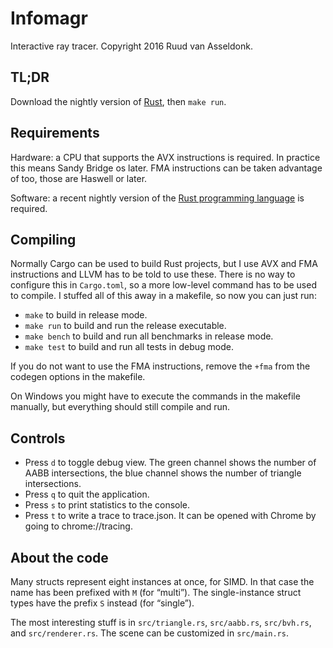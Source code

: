 Infomagr
========

Interactive ray tracer. Copyright 2016 Ruud van Asseldonk.

TL;DR
-----

Download the nightly version of [Rust](https://rust-lang.org), then `make run`.

Requirements
------------

Hardware: a CPU that supports the AVX instructions is required. In practice this
means Sandy Bridge os later. FMA instructions can be taken advantage of too,
those are Haswell or later.

Software: a recent nightly version of the
[Rust programming language](https://rust-lang.org) is required.

Compiling
---------

Normally Cargo can be used to build Rust projects, but I use AVX and FMA
instructions and LLVM has to be told to use these. There is no way to configure
this in `Cargo.toml`, so a more low-level command has to be used to compile. I
stuffed all of this away in a makefile, so now you can just run:

 * `make` to build in release mode.
 * `make run` to build and run the release executable.
 * `make bench` to build and run all benchmarks in release mode.
 * `make test` to build and run all tests in debug mode.

If you do not want to use the FMA instructions, remove the `+fma` from the
codegen options in the makefile.

On Windows you might have to execute the commands in the makefile manually, but
everything should still compile and run.

Controls
--------

 * Press `d` to toggle debug view.
   The green channel shows the number of AABB intersections,
   the blue channel shows the number of triangle intersections.
 * Press `q` to quit the application.
 * Press `s` to print statistics to the console.
 * Press `t` to write a trace to trace.json.
   It can be opened with Chrome by going to chrome://tracing.

About the code
--------------

Many structs represent eight instances at once, for SIMD. In that case the name
has been prefixed with `M` (for “multi”). The single-instance struct types have
the prefix `S` instead (for “single”).

The most interesting stuff is in `src/triangle.rs`, `src/aabb.rs`, `src/bvh.rs`,
and `src/renderer.rs`. The scene can be customized in `src/main.rs`.

[rust]: https://rust-lang.org
